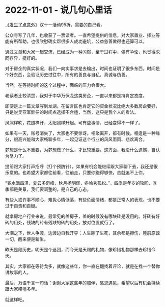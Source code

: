# 2022-11-01 - 说几句心里话

[《发生了点意外](http://mp.weixin.qq.com/s?__biz=MzI1MzI4MDk5NA==&mid=2247491663&idx=1&sn=644c5b540cefcd0b0fa3278124d024a0&chksm=e9d477c2dea3fed4c4676100b4479f93a11f6ec3a122a79269bcc3fc347ee85dac8646731a56&scene=21#wechat_redirect)》双十一活动95折，需要的自己看。

公众号写了几年，也收获了一票读者。一直希望提供的信息，对大家置业、择业等能有所帮助，也很欣慰确实帮很多人成功避坑，公益慈善做得也还算可以。

通过文章和大家一起交流，已经成为一种习惯，至于过程中，偶有争论，也觉得求同存异，挺好的。

对于房企的真实状况，我们一向实事求是去输出，时间也证明了很多东西。时间是个好东西，会验证历史过往中，所有的善良与自私，真诚与伪善。

当然，在等待时间的这个过程中，面临的压力会很大。

老读者比较清楚，我对于中华万保龙这类房企，一直以来都是持肯定态度。

即便是上一篇文章写到龙湖，在留言区也肯定它的资金状况比绝大多数房企要好，只是说吴亚军辞任的时间点选择不合适，当然，这只是我个人的看法。

风照样吹，花照样开，太阳照样升起。可有些事情，已经变得不一样了。

如果有一天，账号消失了，大家也不要惊讶，相聚离开，都有时候。相逢是一种缘分，很高兴能和大家畅聊多年，一起见证这个行业的风风雨雨、悲欢离合。

梦想是什么不重要，为梦想做了什么，才比较重要。这方面，我没什么遗憾，自认为尽力了。

提前跟大家打声招呼（打个预防针）。如果有机会能继续跟大家聊下去，我还是很乐意的。也希望大家都往前看，往前走，只要你跑得够快，苦就追不上你。

“春水满四泽，夏云多奇峰，秋月扬明辉，冬岭秀孤松。”，四季是年岁的轮回，季季都是美景，我们要调整的，是自己的心态。

有些人或许事不顺心，难免心情低落，有些负面情绪，都是正常人的表现。也不要过于自责和自疑。

就拿房地产行业来说，最常见的盖房子，盖的时候没有哪块砖是没用的。好砖有好砖的用处，残缺的砖有残缺的砖的用处，放对位置就行了。

大潮之下，世人争渡，边渡边自我开导：人生除了生死，其余都是擦伤，睡前原谅一切，醒来便是新生。

昨天是段历史，明天是个迷团，而今天是天赐的礼物，像珍惜礼物那样去珍惜今天。

其实，大家都在等待戈多，就像这些年，你一直在翻找着评论，就是在找一个替你讲故事的人。

最后，万语千言一句话：谢谢大家这些年的陪伴，感恩遇见，希望以后有机会持续跟大家唠嗑多年。

就这样吧。